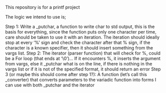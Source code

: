 This repository is for a printf project

The logic we intend to use is;

Step 1: Write a _putchar, a function to write char to std output, this is the basis for everything, since the function puts only one character per time, care should be taken to use it with an iteration.
The iteration should ideally stop at every ‘%’ sign and check the character after that % sign, if the character is a known specifier, then it should insert something from the vargs list.
Step 2: The iterator (parser function) that will check for %, could be a For loop (that ends at ‘\0’)…
If it encounters %, it inserts the argument from vargs, else it _putchar what is on the line, if there is nothing in the vargs list or if it is not of the specified format, it should return an error
Step 3 (or maybe this should come after step 1?): A function (let’s call this _converter) that converts parameters to the variadic function into forms I can use with both _putchar and the iterator

